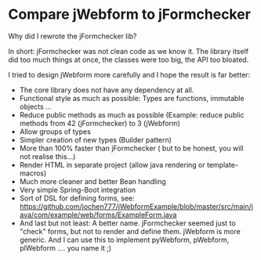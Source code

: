 # Compare jWebform to jFormchecker

Why did I rewrote the jFormchecker lib?

In short: jFormchecker was not clean code as we know it. 
The library itself did too much things at once, the classes were too big,
the API too bloated.

I tried to design jWebform more carefully and I hope the result is far better:

* The core library does not have any dependency at all.
* Functional style as much as possible: Types are functions, immutable objects ...
* Reduce public methods as much as possible (Example: reduce public methods from 42 (jFormchecker) to 3 (jWebform)
* Allow groups of types
* Simpler creation of new types (Builder pattern)
* More than 100% faster than jFormchecker ( but to be honest, you will not realise this...)
* Render HTML in separate project (allow java rendering or template-macros)
* Much more cleaner and better Bean handling
* Very simple Spring-Boot integration 
* Sort of DSL for defining forms, see: https://github.com/jochen777/jWebformExample/blob/master/src/main/java/com/example/web/forms/ExampleForm.java
* And last but not least: A better name. jFormchecker seemed just to "check" forms, but not to render and define them. jWebform is more generic. And I can use this to implement pyWebform, pWebform, plWebform .... you name it ;)
